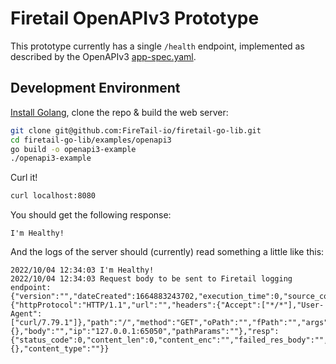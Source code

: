 # Firetail OpenAPIv3 Prototype

This prototype currently has a single `/health` endpoint, implemented as described by the OpenAPIv3 [app-spec.yaml](./app-spec.yaml).



## Development Environment

[Install Golang](https://go.dev/doc/install), clone the repo & build the web server:

```bash
git clone git@github.com:FireTail-io/firetail-go-lib.git
cd firetail-go-lib/examples/openapi3
go build -o openapi3-example
./openapi3-example
```

Curl it!

```bash
curl localhost:8080
```

You should get the following response:

```
I'm Healthy!
```

And the logs of the server should (currently) read something a little like this:

```
2022/10/04 12:34:03 I'm Healthy!
2022/10/04 12:34:03 Request body to be sent to Firetail logging endpoint: {"version":"","dateCreated":1664883243702,"execution_time":0,"source_code":"","req":{"httpProtocol":"HTTP/1.1","url":"","headers":{"Accept":["*/*"],"User-Agent":["curl/7.79.1"]},"path":"/","method":"GET","oPath":"","fPath":"","args":{},"body":"","ip":"127.0.0.1:65050","pathParams":""},"resp":{"status_code":0,"content_len":0,"content_enc":"","failed_res_body":"","body":"","headers":{},"content_type":""}}
```


